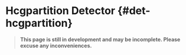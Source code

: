 # Hcgpartition Detector {#det-hcgpartition}
> **This page is still in development and may be incomplete. Please excuse any inconveniences.**
